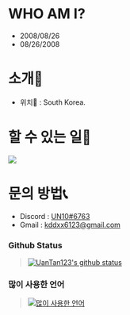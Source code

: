 # WHO AM I?
 - 2008/08/26
 - 08/26/2008

# 소개📢
- 위치🔮 : South Korea.

# 할 수 있는 일🔧
<img src="https://img.shields.io/badge/Python-3766AB?style=flat-square&logo=Python&logoColor=white"/></a>

# 문의 방법📞
- Discord : [UN10#6763](https://discord.com/users/445529063528857611)
- Gmail : kddxx6123@gmail.com

### Github Status
> [![UanTan123's github status](https://github-readme-stats.vercel.app/api?username=UanTan123)](https://github.com/UanTan123)

### 많이 사용한 언어
> [![많이 사용한 언어](https://github-readme-stats.vercel.app/api/top-langs/?username=UanTan123)](https://github.com/UanTan123)
